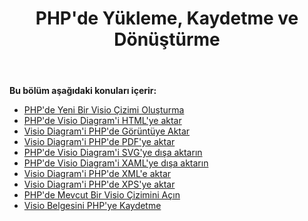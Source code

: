 ﻿---
title: PHP'de Yükleme, Kaydetme ve Dönüştürme
type: docs
weight: 10
url: /tr/java/loading-saving-and-converting-in-php/
---
**Bu bölüm aşağıdaki konuları içerir:**

- [PHP'de Yeni Bir Visio Çizimi Oluşturma](/diagram/tr/java/creating-a-new-visio-drawing-in-php/)
- [PHP'de Visio Diagram'i HTML'ye aktar](/diagram/tr/java/export-visio-diagram-to-html-in-php/)
- [Visio Diagram'i PHP'de Görüntüye Aktar](/diagram/tr/java/export-visio-diagram-to-image-in-php/)
- [Visio Diagram'i PHP'de PDF'ye aktar](/diagram/tr/java/export-visio-diagram-to-pdf-in-php/)
- [PHP'de Visio Diagram'i SVG'ye dışa aktarın](/diagram/tr/java/export-visio-diagram-to-svg-in-php/)
- [PHP'de Visio Diagram'i XAML'ye dışa aktarın](/diagram/tr/java/export-visio-diagram-to-xaml-in-php/)
- [Visio Diagram'i PHP'de XML'e aktar](/diagram/tr/java/export-visio-diagram-to-xml-in-php/)
- [Visio Diagram'i PHP'de XPS'ye aktar](/diagram/tr/java/export-visio-diagram-to-xps-in-php/)
- [PHP'de Mevcut Bir Visio Çizimini Açın](/diagram/tr/java/open-an-existing-visio-drawing-in-php/)
- [Visio Belgesini PHP'ye Kaydetme](/diagram/tr/java/saving-visio-document-in-php/)
